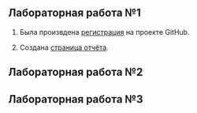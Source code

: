 ## Лабораторная работа №1

1) Была произвдена [регистрация](https://github.com/Starodub-A-V/) на проекте GitHub.

2) Создана [страница отчёта](https://starodub-a-v.github.io/labs/).

## Лабораторная работа №2

## Лабораторная работа №3
